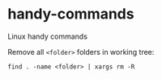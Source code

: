 # handy-commands
Linux handy commands

Remove all `<folder>` folders in working tree: 
```
find . -name <folder> | xargs rm -R
```
